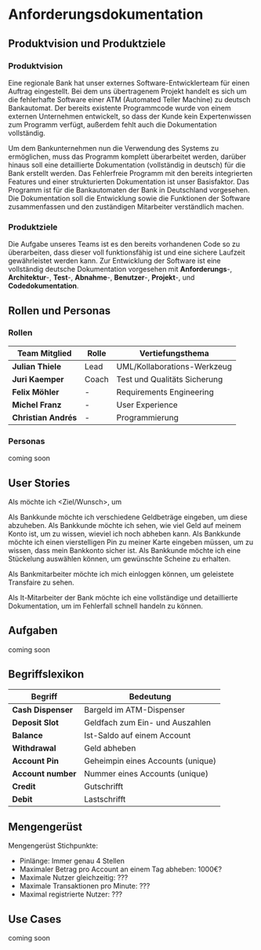 # Anforderungsdokumentation


## Produktvision und Produktziele

### Produktvision

Eine regionale Bank hat unser externes Software-Entwicklerteam für einen Auftrag eingestellt. Bei dem uns übertragenem Projekt handelt es sich um die fehlerhafte Software einer ATM (Automated Teller Machine) zu deutsch Bankautomat. Der bereits existente Programmcode wurde von einem externen Unternehmen entwickelt, so dass der Kunde kein Expertenwissen zum Programm verfügt, außerdem fehlt auch die Dokumentation vollständig. 

Um dem Bankunternehmen nun die Verwendung des Systems zu ermöglichen, muss das Programm komplett überarbeitet werden, darüber hinaus soll eine detaillierte Dokumentation (vollständig in deutsch) für die Bank erstellt werden. Das Fehlerfreie Programm mit den bereits integrierten Features und einer strukturierten Dokumentation ist unser Basisfaktor. Das Programm ist für die Bankautomaten der Bank in Deutschland vorgesehen. Die Dokumentation soll die Entwicklung sowie die Funktionen der Software zusammenfassen und den zuständigen Mitarbeiter verständlich machen.

### Produktziele

Die Aufgabe unseres Teams ist es den bereits vorhandenen Code so zu überarbeiten, dass dieser voll funktionsfähig ist und eine sichere Laufzeit gewährleistet werden kann. Zur Entwicklung der Software ist eine vollständig deutsche Dokumentation vorgesehen mit **Anforderungs**-, **Architektur**-, **Test**-, **Abnahme**-, **Benutzer**-, **Projekt**-, und **Codedokumentation**.


## Rollen und Personas

### Rollen

| **Team Mitglied**    | **Rolle**           | **Vertiefungsthema**     |
| -------------------- | ------------------- | -------------------------|
| **Julian Thiele**    | Lead                | UML/Kollaborations-Werkzeug |
| **Juri Kaemper**     | Coach               | Test und Qualitäts Sicherung|
| **Felix Möhler**     |  -                  | Requirements Engineering    |
| **Michel Franz**     |  -                  | User Experience             |
| **Christian Andrés** |  -                  | Programmierung              |

### Personas

coming soon


## User Stories

Als <Rolle> möchte ich <Ziel/Wunsch>, um <Nutzen>

Als Bankkunde möchte ich verschiedene Geldbeträge eingeben, um diese abzuheben.
Als Bankkunde möchte ich sehen, wie viel Geld auf meinem Konto ist, um zu wissen, wieviel ich noch abheben kann.
Als Bankkunde möchte ich einen vierstelligen Pin zu meiner Karte eingeben müssen, um zu wissen, dass mein Bankkonto sicher ist.
Als Bankkunde möchte ich eine Stückelung auswählen können, um gewünschte Scheine zu erhalten.

Als Bankmitarbeiter möchte ich mich einloggen können, um geleistete Transfaire zu sehen.

Als It-Mitarbeiter der Bank möchte ich eine vollständige und detaillierte Dokumentation, um im Fehlerfall schnell handeln zu können.

  
## Aufgaben

coming soon

  
## Begriffslexikon

| **Begriff**        | **Bedeutung**                     |
| ------------------ | --------------------------------- |
| **Cash Dispenser** | Bargeld im ATM-Dispenser          |
| **Deposit Slot**   | Geldfach zum Ein- und Auszahlen   |
| **Balance**        | Ist-Saldo auf einem Account       |
| **Withdrawal**     | Geld abheben                      |
| **Account Pin**    | Geheimpin eines Accounts (unique) |
| **Account number** | Nummer eines Accounts (unique)    |
| **Credit**         | Gutschrifft                       |
| **Debit**          | Lastschrifft                      |

  
## Mengengerüst

Mengengerüst Stichpunkte:

- Pinlänge: Immer genau 4 Stellen
- Maximaler Betrag pro Account an einem Tag abheben: 1000€?
- Maximale Nutzer gleichzeitig: ???
- Maximale Transaktionen pro Minute: ???
- Maximal registrierte Nutzer: ???

  
## Use Cases

coming soon
